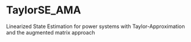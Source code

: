 # TaylorSE_AMA
Linearized State Estimation for power systems with Taylor-Approximation and the augmented matrix approach
